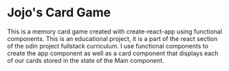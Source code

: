 # Jojo's Card Game

This is a memory card game created with create-react-app using functional components.
This is an educational project, it is a part of the react section of the odin project fullstack curriculum.
I use functional components to create the app component as well as a card component that displays each of our cards stored in the state of
the Main component.
